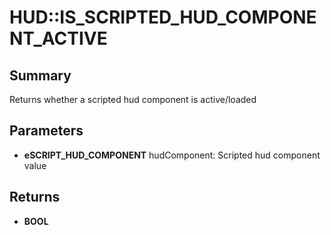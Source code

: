 # HUD::IS_SCRIPTED_HUD_COMPONENT_ACTIVE

## Summary
Returns whether a scripted hud component is active/loaded

## Parameters
* **eSCRIPT_HUD_COMPONENT** hudComponent: Scripted hud component value

## Returns
* **BOOL**